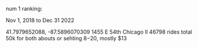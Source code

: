 num 1 ranking: 

Nov 1, 2018 to Dec 31 2022

41.7979652088, -87.5896070309
1455 E 54th Chicago Il
46798 rides total 
50k for both abouts or sehting
$8-$20, mostly $13
